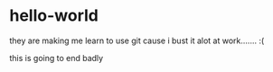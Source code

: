 # hello-world
they are making me learn to use git cause i bust it alot at work....... :(

this is going to end badly
